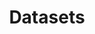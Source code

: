 ---
title: Datasets
description: We publish open data
permalink: /fr/dataset/search
layout: dataset
lang-ref: dataset
lang: fr
noindex: true
---